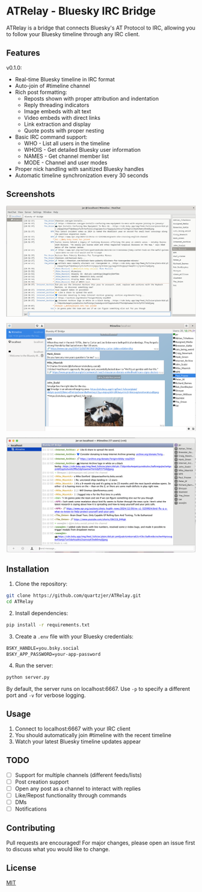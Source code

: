 # ATRelay - Bluesky IRC Bridge

ATRelay is a bridge that connects Bluesky's AT Protocol to IRC, allowing you to follow your Bluesky timeline through any IRC client.

## Features

v0.1.0:
- Real-time Bluesky timeline in IRC format
- Auto-join of #timeline channel
- Rich post formatting:
  - Reposts shown with proper attribution and indentation
  - Reply threading indicators
  - Image embeds with alt text
  - Video embeds with direct links
  - Link extraction and display
  - Quote posts with proper nesting
- Basic IRC command support:
  - WHO - List all users in the timeline
  - WHOIS - Get detailed Bluesky user information
  - NAMES - Get channel member list
  - MODE - Channel and user modes
- Proper nick handling with sanitized Bluesky handles
- Automatic timeline synchronization every 30 seconds

## Screenshots

![Screenshot of HexChat](media/HexChat.png)

![Screenshot of Srain](media/Srain.png)

![Screenshot of Textual](media/Textual.png)

## Installation

1. Clone the repository:
```bash
git clone https://github.com/quartzjer/ATRelay.git
cd ATRelay
```

2. Install dependencies:
```bash
pip install -r requirements.txt
```

3. Create a `.env` file with your Bluesky credentials:
```env
BSKY_HANDLE=you.bsky.social
BSKY_APP_PASSWORD=your-app-password
```

4. Run the server:
```bash
python server.py
```

By default, the server runs on localhost:6667. Use `-p` to specify a different port and `-v` for verbose logging.

## Usage

1. Connect to localhost:6667 with your IRC client
2. You should automatically join #timeline with the recent timeline
3. Watch your latest Bluesky timeline updates appear

## TODO

- [ ] Support for multiple channels (different feeds/lists)
- [ ] Post creation support
- [ ] Open any post as a channel to interact with replies
- [ ] Like/Repost functionality through commands
- [ ] DMs
- [ ] Notifications

## Contributing

Pull requests are encouraged! For major changes, please open an issue first to discuss what you would like to change.

## License

[MIT](LICENSE)
